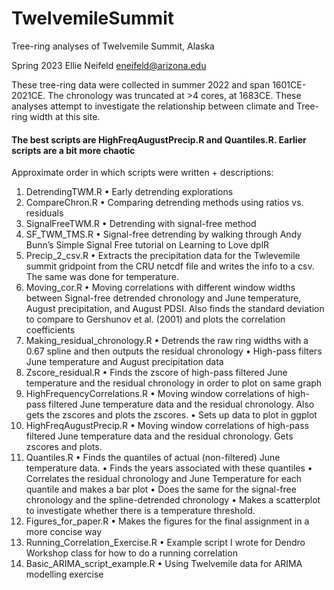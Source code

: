 # TwelvemileSummit
Tree-ring analyses of Twelvemile Summit, Alaska

Spring 2023
Ellie Neifeld
eneifeld@arizona.edu

These tree-ring data were collected in summer 2022 and span 1601CE-2021CE. The chronology was truncated at >4 cores, at 1683CE.
These analyses attempt to investigate the relationship between climate and Tree-ring width at this site.

#### The best scripts are HighFreqAugustPrecip.R and Quantiles.R. Earlier scripts are a bit more chaotic

Approximate order in which scripts were written + descriptions:

1.	DetrendingTWM.R
•	Early detrending explorations
2.	CompareChron.R
•	Comparing detrending methods using ratios vs. residuals
3.	SignalFreeTWM.R
•	Detrending with signal-free method
4.	SF_TWM_TMS.R
•	Signal-free detrending by walking through Andy Bunn’s Simple Signal Free tutorial on Learning to Love dplR
5.	Precip_2_csv.R
•	Extracts the precipitation data for the Twlevemile summit gridpoint from the CRU netcdf file and writes the info to a csv. The same was done for temperature.
6.	Moving_cor.R
•	Moving correlations with different window widths between Signal-free detrended chronology and June temperature, August precipitation, and August PDSI. Also finds the standard deviation to compare to Gershunov et al. (2001) and plots the correlation coefficients
7.	Making_residual_chronology.R
•	Detrends the raw ring widths with a 0.67 spline and then outputs the residual chronology
•	High-pass filters June temperature and August precipitation data
8.	Zscore_residual.R
•	Finds the zscore of high-pass filtered June temperature and the residual chronology in order to plot on same graph
9.	HighFrequencyCorrelations.R 
•	Moving window correlations of high-pass filtered June temperature data and the residual chronology. Also gets the zscores and plots the zscores.
•	Sets up data to plot in ggplot
10.	HighFreqAugustPrecip.R
•	Moving window correlations of high-pass filtered June temperature data and the residual chronology. Gets zscores and plots.
11.	Quantiles.R
•	Finds the quantiles of actual (non-filtered) June temperature data. 
•	Finds the years associated with these quantiles
•	Correlates the residual chronology and June Temperature for each quantile and makes a bar plot
•	Does the same for the signal-free chronology and the spline-detrended chronology
•	Makes a scatterplot to investigate whether there is a temperature threshold.
12.	Figures_for_paper.R
•	Makes the figures for the final assignment in a more concise way
13.	Running_Correlation_Exercise.R
•	Example script I wrote for Dendro Workshop class for how to do a running correlation
14.	Basic_ARIMA_script_example.R
•	Using Twelvemile data for ARIMA modelling exercise
